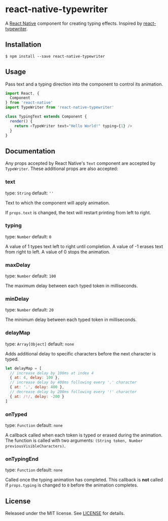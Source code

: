 # react-native-typewriter

A [React Native](react-native) component for
creating typing effects. Inspired by [react-typewriter](react-typewriter).

## Installation

```
$ npm install --save react-native-typewriter
```

## Usage

Pass text and a typing direction into the component to control its animation.

```javascript
import React, {
  Component
} from 'react-native'
import TypeWriter from 'react-native-typewriter'

class TypingText extends Component {
  render() {
    return <TypeWriter text="Hello World!" typing={1} />
  }
}
```

## Documentation

Any props accepted by React Native's `Text` component are accepted by `TypeWriter`. These additional props are also accepted:

### text

type: `String` default: `''`

Text to which the component will apply animation.

If `props.text` is changed, the text will restart printing from left to right.

### typing

type: `Number` default: `0`

A value of 1 types text left to right until completion. A value of -1 erases text from right to left. A value of 0 stops the animation.

### maxDelay

type: `Number` default: `100`

The maximum delay between each typed token in milliseconds.

### minDelay

type: `Number` default: `20`

The minimum delay between each typed token in milliseconds.

### delayMap

type: `Array[Object]` default: `none`

Adds additional delay to specific characters before the next character is typed.

```javascript
let delayMap = [
  // increase delay by 100ms at index 4
  { at: 4, delay: 100 },
  // increase delay by 400ms following every '.' character
  { at: '.', delay: 400 },
  // decrease delay by 200ms following every '!' character
  { at: /!/, delay: -200 }
]
```

### onTyped

type: `Function` default: `none`

A callback called when each token is typed or erased during the animation. The function is called with two arguments: `(String token, Number previousVisibleCharacters)`.

### onTypingEnd

type: `Function` default: `none`

Called once the typing animation has completed. This callback is **not** called if `props.typing` is changed to `0` before the animation completes.

## License

Released under the MIT license. See [LICENSE](LICENSE) for details.

[react-native]: https://facebook.github.io/react-native/
[react-typewriter]: https://github.com/ianbjorndilling/react-typewriter
